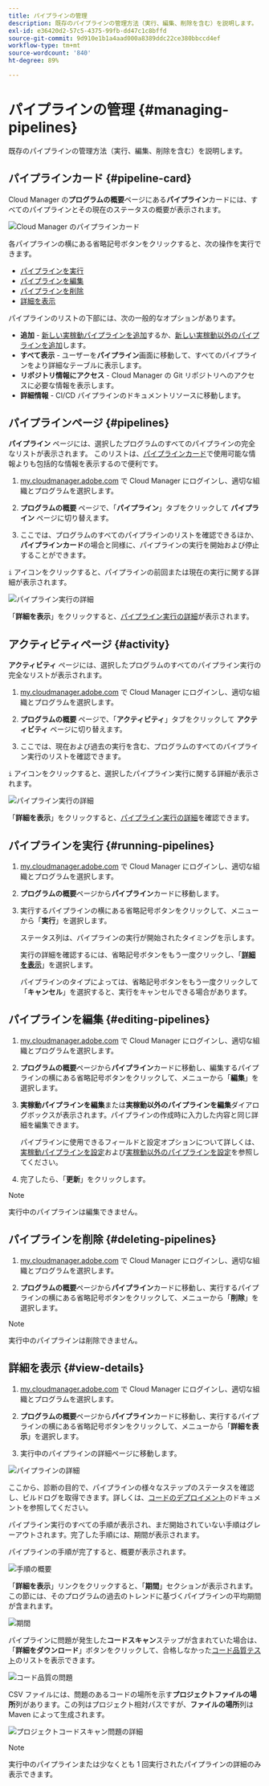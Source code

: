 ```yaml
---
title: パイプラインの管理
description: 既存のパイプラインの管理方法（実行、編集、削除を含む）を説明します。
exl-id: e36420d2-57c5-4375-99fb-dd47c1c8bffd
source-git-commit: 9d910e1b1a4aad000a8389ddc22ce380bbccd4ef
workflow-type: tm+mt
source-wordcount: '840'
ht-degree: 89%

---
```



# パイプラインの管理 {#managing-pipelines}

既存のパイプラインの管理方法（実行、編集、削除を含む）を説明します。

## パイプラインカード {#pipeline-card}

Cloud Manager の&#x200B;**プログラムの概要**&#x200B;ページにある&#x200B;**パイプライン**&#x200B;カードには、すべてのパイプラインとその現在のステータスの概要が表示されます。

![Cloud Manager のパイプラインカード](/help/assets/configure-pipelines/pipelines-card.png)

各パイプラインの横にある省略記号ボタンをクリックすると、次の操作を実行できます。

* [パイプラインを実行](#running-pipelines)
* [パイプラインを編集](#editing-pipelines)
* [パイプラインを削除](#deleting-pipelines)
* [詳細を表示](#view-details)

パイプラインのリストの下部には、次の一般的なオプションがあります。

* **追加** - [新しい実稼動パイプラインを追加](/help/using/production-pipelines.md)するか、[新しい実稼動以外のパイプラインを追加](/help/using/non-production-pipelines.md)します。
* **すべて表示** - ユーザーを&#x200B;**パイプライン**&#x200B;画面に移動して、すべてのパイプラインをより詳細なテーブルに表示します。
* **リポジトリ情報にアクセス** - Cloud Manager の Git リポジトリへのアクセスに必要な情報を表示します。
* **詳細情報** - CI/CD パイプラインのドキュメントリソースに移動します。

## パイプラインページ {#pipelines}

**パイプライン** ページには、選択したプログラムのすべてのパイプラインの完全なリストが表示されます。 このリストは、[パイプラインカード](#pipeline-card)で使用可能な情報よりも包括的な情報を表示するので便利です。

1. [my.cloudmanager.adobe.com](https://my.cloudmanager.adobe.com/) で Cloud Manager にログインし、適切な組織とプログラムを選択します。

1. **プログラムの概要** ページで、「**パイプライン**」タブをクリックして **パイプライン** ページに切り替えます。

1. ここでは、プログラムのすべてのパイプラインのリストを確認できるほか、**パイプラインカード**&#x200B;の場合と同様に、パイプラインの実行を開始および停止することができます。

`i` アイコンをクリックすると、パイプラインの前回または現在の実行に関する詳細が表示されます。

![パイプライン実行の詳細](/help/assets/configure-pipelines/pipeline-status.png)

「**詳細を表示**」をクリックすると、[パイプライン実行の詳細](#view-details)が表示されます。

## アクティビティページ {#activity}

**アクティビティ** ページには、選択したプログラムのすべてのパイプライン実行の完全なリストが表示されます。

1. [my.cloudmanager.adobe.com](https://my.cloudmanager.adobe.com/) で Cloud Manager にログインし、適切な組織とプログラムを選択します。

1. **プログラムの概要** ページで、「**アクティビティ**」タブをクリックして **アクティビティ** ページに切り替えます。

1. ここでは、現在および過去の実行を含む、プログラムのすべてのパイプライン実行のリストを確認できます。

`i` アイコンをクリックすると、選択したパイプライン実行に関する詳細が表示されます。

![パイプライン実行の詳細](/help/assets/configure-pipelines/pipeline-activity.png)

「**詳細を表示**」をクリックすると、[パイプライン実行の詳細](#view-details)を確認できます。

## パイプラインを実行 {#running-pipelines}

1. [my.cloudmanager.adobe.com](https://my.cloudmanager.adobe.com/) で Cloud Manager にログインし、適切な組織とプログラムを選択します。
1. **プログラムの概要**&#x200B;ページから&#x200B;**パイプライン**&#x200B;カードに移動します。
1. 実行するパイプラインの横にある省略記号ボタンをクリックして、メニューから「**実行**」を選択します。

   ステータス列は、パイプラインの実行が開始されたタイミングを示します。

   実行の詳細を確認するには、省略記号ボタンをもう一度クリックし、「**[詳細を表示](#view-details)**」を選択します。

   パイプラインのタイプによっては、省略記号ボタンをもう一度クリックして「**キャンセル**」を選択すると、実行をキャンセルできる場合があります。

## パイプラインを編集 {#editing-pipelines}

1. [my.cloudmanager.adobe.com](https://my.cloudmanager.adobe.com/) で Cloud Manager にログインし、適切な組織とプログラムを選択します。

1. **プログラムの概要**&#x200B;ページから&#x200B;**パイプライン**&#x200B;カードに移動し、編集するパイプラインの横にある省略記号ボタンをクリックして、メニューから「**編集**」を選択します。

1. **実稼動パイプラインを編集**&#x200B;または&#x200B;**実稼動以外のパイプラインを編集**&#x200B;ダイアログボックスが表示されます。パイプラインの作成時に入力した内容と同じ詳細を編集できます。

   パイプラインに使用できるフィールドと設定オプションについて詳しくは、[実稼動パイプラインを設定](/help/using/production-pipelines.md)および[実稼動以外のパイプラインを設定](/help/using/non-production-pipelines.md)を参照してください。

1. 完了したら、「**更新**」をクリックします。

>[!NOTE]
>
>実行中のパイプラインは編集できません。

## パイプラインを削除 {#deleting-pipelines}

1. [my.cloudmanager.adobe.com](https://my.cloudmanager.adobe.com/) で Cloud Manager にログインし、適切な組織とプログラムを選択します。

1. **プログラムの概要**&#x200B;ページから&#x200B;**パイプライン**&#x200B;カードに移動し、実行するパイプラインの横にある省略記号ボタンをクリックして、メニューから「**削除**」を選択します。

>[!NOTE]
>
>実行中のパイプラインは削除できません。

## 詳細を表示 {#view-details}

1. [my.cloudmanager.adobe.com](https://my.cloudmanager.adobe.com/) で Cloud Manager にログインし、適切な組織とプログラムを選択します。

1. **プログラムの概要**&#x200B;ページから&#x200B;**パイプライン**&#x200B;カードに移動し、実行するパイプラインの横にある省略記号ボタンをクリックして、メニューから「**詳細を表示**」を選択します。

1. 実行中のパイプラインの詳細ページに移動します。

![パイプラインの詳細](/help/assets/configure-pipelines/pipeline-running-details.png)

ここから、診断の目的で、パイプラインの様々なステップのステータスを確認し、ビルドログを取得できます。詳しくは、[コードのデプロイメント](/help/using/code-deployment.md)のドキュメントを参照してください。

パイプライン実行のすべての手順が表示され、まだ開始されていない手順はグレーアウトされます。完了した手順には、期間が表示されます。

パイプラインの手順が完了すると、概要が表示されます。

![手順の概要](/help/assets/configure-pipelines/pipeline-step.png)

「**詳細を表示**」リンクをクリックすると、「**期間**」セクションが表示されます。この節には、そのプログラムの過去のトレンドに基づくパイプラインの平均期間が含まれます。

![期間](/help/assets/configure-pipelines/duration.png)

パイプラインに問題が発生した&#x200B;**コードスキャン**&#x200B;ステップが含まれていた場合は、「**詳細をダウンロード**」ボタンをクリックして、合格しなかった[コード品質テスト](/help/using/code-quality-testing.md)のリストを表示できます。

![コード品質の問題](assets/managing-pipelines-code-quality-issues.png)

CSV ファイルには、問題のあるコードの場所を示す&#x200B;**プロジェクトファイルの場所**&#x200B;列があります。この列はプロジェクト相対パスですが、**ファイルの場所**&#x200B;列は Maven によって生成されます。

![プロジェクトコードスキャン問題の詳細](assets/managing-pipelines-code-quality-details.png)


>[!NOTE]
>
>実行中のパイプラインまたは少なくとも 1 回実行されたパイプラインの詳細のみ表示できます。
